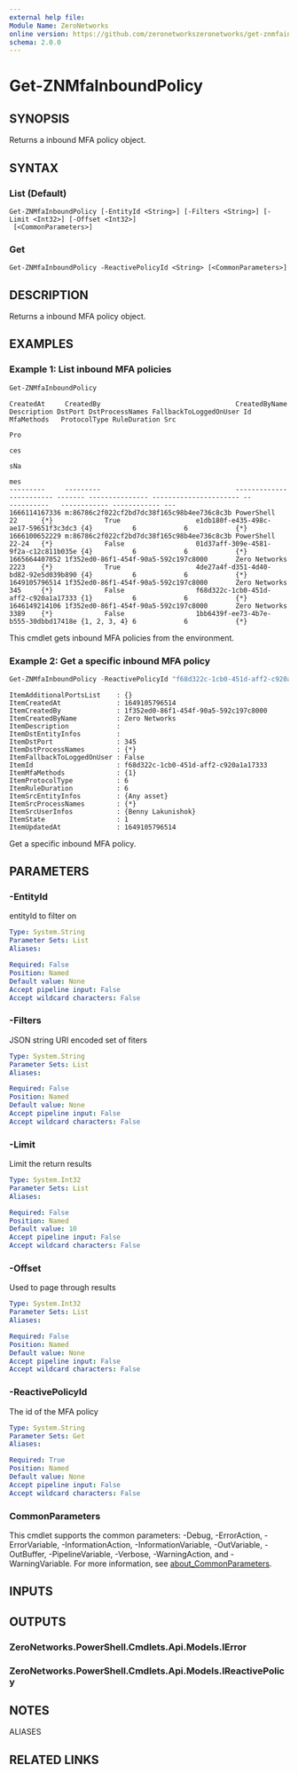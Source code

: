```yaml
---
external help file:
Module Name: ZeroNetworks
online version: https://github.com/zeronetworkszeronetworks/get-znmfainboundpolicy
schema: 2.0.0
---
```


# Get-ZNMfaInboundPolicy

## SYNOPSIS
Returns a inbound MFA policy object.

## SYNTAX

### List (Default)
```
Get-ZNMfaInboundPolicy [-EntityId <String>] [-Filters <String>] [-Limit <Int32>] [-Offset <Int32>]
 [<CommonParameters>]
```

### Get
```
Get-ZNMfaInboundPolicy -ReactivePolicyId <String> [<CommonParameters>]
```

## DESCRIPTION
Returns a inbound MFA policy object.

## EXAMPLES

### Example 1: List inbound MFA policies
```powershell
Get-ZNMfaInboundPolicy
```

```output
CreatedAt     CreatedBy                                  CreatedByName Description DstPort DstProcessNames FallbackToLoggedOnUser Id                                   MfaMethods   ProtocolType RuleDuration Src
                                                                                                                                                                                                              Pro
                                                                                                                                                                                                              ces
                                                                                                                                                                                                              sNa
                                                                                                                                                                                                              mes
---------     ---------                                  ------------- ----------- ------- --------------- ---------------------- --                                   ----------   ------------ ------------ ---
1666114167336 m:86786c2f022cf2bd7dc38f165c98b4ee736c8c3b PowerShell                22      {*}             True                   e1db180f-e435-498c-ae17-59651f3c3dc3 {4}          6            6            {*}
1666100652229 m:86786c2f022cf2bd7dc38f165c98b4ee736c8c3b PowerShell                22-24   {*}             False                  01d37aff-309e-4581-9f2a-c12c811b035e {4}          6            6            {*}
1665664407052 1f352ed0-86f1-454f-90a5-592c197c8000       Zero Networks             2223    {*}             True                   4de27a4f-d351-4d40-bd82-92e5d039b890 {4}          6            6            {*}
1649105796514 1f352ed0-86f1-454f-90a5-592c197c8000       Zero Networks             345     {*}             False                  f68d322c-1cb0-451d-aff2-c920a1a17333 {1}          6            6            {*}
1646149214106 1f352ed0-86f1-454f-90a5-592c197c8000       Zero Networks             3389    {*}             False                  1bb6439f-ee73-4b7e-b555-30dbbd17418e {1, 2, 3, 4} 6            6            {*}
```

This cmdlet gets inbound MFA policies from the environment.

### Example 2: Get a specific inbound MFA policy
```powershell
Get-ZNMfaInboundPolicy -ReactivePolicyId "f68d322c-1cb0-451d-aff2-c920a1a17333"
```

```output
ItemAdditionalPortsList    : {}
ItemCreatedAt              : 1649105796514
ItemCreatedBy              : 1f352ed0-86f1-454f-90a5-592c197c8000
ItemCreatedByName          : Zero Networks
ItemDescription            : 
ItemDstEntityInfos         : 
ItemDstPort                : 345
ItemDstProcessNames        : {*}
ItemFallbackToLoggedOnUser : False
ItemId                     : f68d322c-1cb0-451d-aff2-c920a1a17333
ItemMfaMethods             : {1}
ItemProtocolType           : 6
ItemRuleDuration           : 6
ItemSrcEntityInfos         : {Any asset}
ItemSrcProcessNames        : {*}
ItemSrcUserInfos           : {Benny Lakunishok}
ItemState                  : 1
ItemUpdatedAt              : 1649105796514
```

Get a specific inbound MFA policy.

## PARAMETERS

### -EntityId
entityId to filter on

```yaml
Type: System.String
Parameter Sets: List
Aliases:

Required: False
Position: Named
Default value: None
Accept pipeline input: False
Accept wildcard characters: False
```

### -Filters
JSON string URI encoded set of fiters

```yaml
Type: System.String
Parameter Sets: List
Aliases:

Required: False
Position: Named
Default value: None
Accept pipeline input: False
Accept wildcard characters: False
```

### -Limit
Limit the return results

```yaml
Type: System.Int32
Parameter Sets: List
Aliases:

Required: False
Position: Named
Default value: 10
Accept pipeline input: False
Accept wildcard characters: False
```

### -Offset
Used to page through results

```yaml
Type: System.Int32
Parameter Sets: List
Aliases:

Required: False
Position: Named
Default value: None
Accept pipeline input: False
Accept wildcard characters: False
```

### -ReactivePolicyId
The id of the MFA policy

```yaml
Type: System.String
Parameter Sets: Get
Aliases:

Required: True
Position: Named
Default value: None
Accept pipeline input: False
Accept wildcard characters: False
```

### CommonParameters
This cmdlet supports the common parameters: -Debug, -ErrorAction, -ErrorVariable, -InformationAction, -InformationVariable, -OutVariable, -OutBuffer, -PipelineVariable, -Verbose, -WarningAction, and -WarningVariable. For more information, see [about_CommonParameters](http://go.microsoft.com/fwlink/?LinkID=113216).

## INPUTS

## OUTPUTS

### ZeroNetworks.PowerShell.Cmdlets.Api.Models.IError

### ZeroNetworks.PowerShell.Cmdlets.Api.Models.IReactivePolicy

## NOTES

ALIASES

## RELATED LINKS

